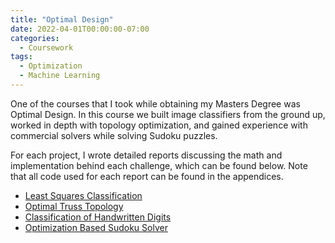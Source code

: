 ```yaml
---
title: "Optimal Design"
date: 2022-04-01T00:00:00-07:00
categories:
  - Coursework
tags:
  - Optimization
  - Machine Learning
---
```


One of the courses that I took while obtaining my Masters Degree was Optimal Design. In this course we built image classifiers from the ground up, worked in depth with topology optimization, and gained experience with commercial solvers while solving Sudoku puzzles. 

For each project, I wrote detailed reports discussing the math and implementation behind each challenge, which can be found below. Note that all code used for each report can be found in the appendices.
- <a href="https://jacob-haimes.github.io/PDFs/JacobHaimes_LSML_OptDes.pdf" target="_blank" rel="noreferrer noopener">Least Squares Classification</a>
- <a href="https://jacob-haimes.github.io/PDFs/JacobHaimes_Truss_OptDes.pdf" target="_blank" rel="noreferrer noopener">Optimal Truss Topology</a>
- <a href="https://jacob-haimes.github.io/PDFs/JacobHaimes_Classification_OptDes.pdf" target="_blank" rel="noreferrer noopener">Classification of Handwritten Digits</a>
- <a href="https://jacob-haimes.github.io/PDFs/JacobHaimes_Sudoku_OptDes.pdf" target="_blank" rel="noreferrer noopener">Optimization Based Sudoku Solver</a>
